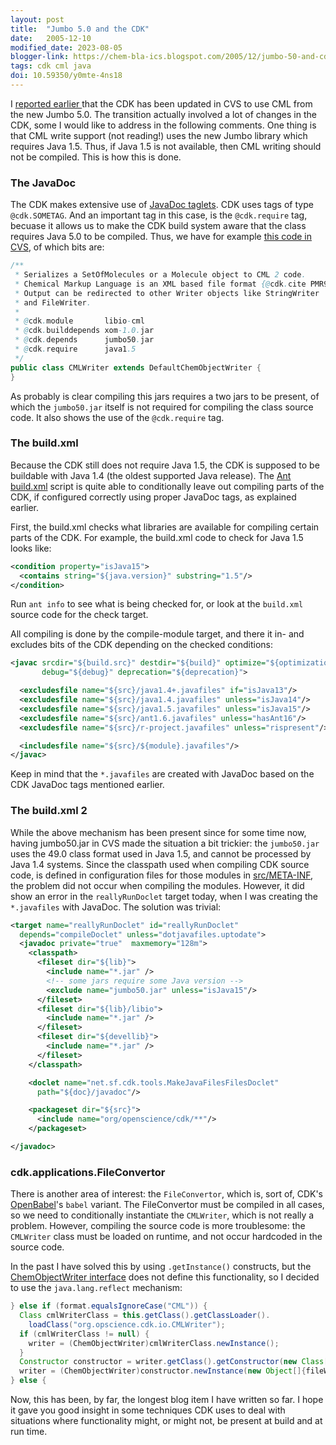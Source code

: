 ```yaml
---
layout: post
title:  "Jumbo 5.0 and the CDK"
date:   2005-12-10
modified_date: 2023-08-05
blogger-link: https://chem-bla-ics.blogspot.com/2005/12/jumbo-50-and-cdk.html
tags: cdk cml java
doi: 10.59350/y0mte-4ns18
---
```


I [reported earlier <i class="fa-solid fa-recycle fa-xs"></i>](https://egonw.github.io/blog/2005/12/08/jumbo-50-and-cml-support-in-cdk.html) that the CDK has been updated in CVS to use
CML from the new Jumbo 5.0. The transition actually involved a lot of changes in the CDK, some I would like to address in the following comments.
One thing is that CML write support (not reading!) uses the new Jumbo library which requires Java 1.5. Thus, if Java 1.5 is not available,
then CML writing should not be compiled. This is how this is done.

### The JavaDoc

The CDK makes extensive use of [JavaDoc taglets](http://java.sun.com/j2se/1.5.0/docs/guide/javadoc/taglet/spec/com/sun/tools/doclets/Taglet.html).
CDK uses tags of type `@cdk.SOMETAG`. And an important tag in this case, is the `@cdk.require` tag, becuase it allows us to make the CDK build
system aware that the class requires Java 5.0 to be compiled. Thus, we have for example
[this code in CVS](http://cvs.sourceforge.net/viewcvs.py/cdk/cdk/src/org/openscience/cdk/io/CMLWriter.java?rev=1.90&view=log), of which bits are:

```java
/**
 * Serializes a SetOfMolecules or a Molecule object to CML 2 code.
 * Chemical Markup Language is an XML based file format {@cdk.cite PMR99}.
 * Output can be redirected to other Writer objects like StringWriter
 * and FileWriter.
 *
 * @cdk.module       libio-cml
 * @cdk.builddepends xom-1.0.jar
 * @cdk.depends      jumbo50.jar
 * @cdk.require      java1.5
 */
public class CMLWriter extends DefaultChemObjectWriter {
}
```

As probably is clear compiling this jars requires a two jars to be present, of which the `jumbo50.jar` itself is not required for compiling
the class source code. It also shows the use of the `@cdk.require` tag.

### The build.xml

Because the CDK still does not require Java 1.5, the CDK is supposed to be buildable with Java 1.4 (the oldest supported Java release). The
[Ant](http://ant.apache.org/) [build.xml](http://cvs.sourceforge.net/viewcvs.py/cdk/cdk/build.xml?rev=1.310&view=markup) script is quite
able to conditionally leave out compiling parts of the CDK, if configured correctly using proper JavaDoc tags, as explained earlier.

First, the build.xml checks what libraries are available for compiling certain parts of the CDK. For example, the build.xml code to check for Java 1.5 looks like:

```xml
<condition property="isJava15">
  <contains string="${java.version}" substring="1.5"/>
</condition>
```

Run `ant info` to see what is being checked for, or look at the `build.xml` source code for the check target.

All compiling is done by the compile-module target, and there it in- and excludes bits of the CDK depending on the checked conditions:

```xml
<javac srcdir="${build.src}" destdir="${build}" optimize="${optimization}" 
       debug="${debug}" deprecation="${deprecation}">

  <excludesfile name="${src}/java1.4+.javafiles" if="isJava13"/>
  <excludesfile name="${src}/java1.4.javafiles" unless="isJava14"/>
  <excludesfile name="${src}/java1.5.javafiles" unless="isJava15"/>
  <excludesfile name="${src}/ant1.6.javafiles" unless="hasAnt16"/>
  <excludesfile name="${src}/r-project.javafiles" unless="rispresent"/>

  <includesfile name="${src}/${module}.javafiles"/>
</javac>
```

Keep in mind that the `*.javafiles` are created with JavaDoc based on the CDK JavaDoc tags mentioned earlier.

### The build.xml 2

While the above mechanism has been present since for some time now, having jumbo50.jar in CVS made the situation a bit trickier:
the `jumbo50.jar` uses the 49.0 class format used in Java 1.5, and cannot be processed by Java 1.4 systems. Since the classpath
used when compiling CDK source code, is defined in configuration files for those modules in
[src/META-INF](http://cvs.sourceforge.net/viewcvs.py/cdk/cdk/src/META-INF/), the problem did not occur when compiling the modules.
However, it did show an error in the `reallyRunDoclet` target today, when I was creating the `*.javafiles` with JavaDoc.
The solution was trivial:

```xml
<target name="reallyRunDoclet" id="reallyRunDoclet"
  depends="compileDoclet" unless="dotjavafiles.uptodate">
  <javadoc private="true"  maxmemory="128m">
    <classpath>
      <fileset dir="${lib}">
        <include name="*.jar" />
        <!-- some jars require some Java version -->
        <exclude name="jumbo50.jar" unless="isJava15"/>
      </fileset>
      <fileset dir="${lib}/libio">
        <include name="*.jar" />
      </fileset>
      <fileset dir="${devellib}">
        <include name="*.jar" />
      </fileset>
    </classpath>

    <doclet name="net.sf.cdk.tools.MakeJavaFilesFilesDoclet"
      path="${doc}/javadoc"/>

    <packageset dir="${src}">
      <include name="org/openscience/cdk/**"/>
    </packageset>

</javadoc>
```

### cdk.applications.FileConvertor

There is another area of interest: the `FileConvertor`, which is, sort of, CDK's
[OpenBabel](http://openbabel.sf.net/)'s `babel` variant. The FileConvertor must
be compiled in all cases, so we need to conditionally instantiate the `CMLWriter`, which is not really a problem. However, compiling
the source code is more troublesome: the `CMLWriter` class must be loaded on runtime, and not occur hardcoded in the source code.

In the past I have solved this by using `.getInstance()` constructs, but the
[ChemObjectWriter interface](http://cvs.sourceforge.net/viewcvs.py/cdk/cdk/src/org/openscience/cdk/io/ChemObjectWriter.java?rev=1.19&view=log) does not define this
functionality, so I decided to use the `java.lang.reflect` mechanism:

```java
} else if (format.equalsIgnoreCase("CML")) {
  Class cmlWriterClass = this.getClass().getClassLoader().
    loadClass("org.opscience.cdk.io.CMLWriter");
  if (cmlWriterClass != null) {
    writer = (ChemObjectWriter)cmlWriterClass.newInstance();
  }
  Constructor constructor = writer.getClass().getConstructor(new Class[]{Writer.class});
  writer = (ChemObjectWriter)constructor.newInstance(new Object[]{fileWriter});
} else {
```

Now, this has been, by far, the longest blog item I have written so far. I hope it gave you good insight in some techniques CDK uses to deal with
situations where functionality might, or might not, be present at build and at run time.
